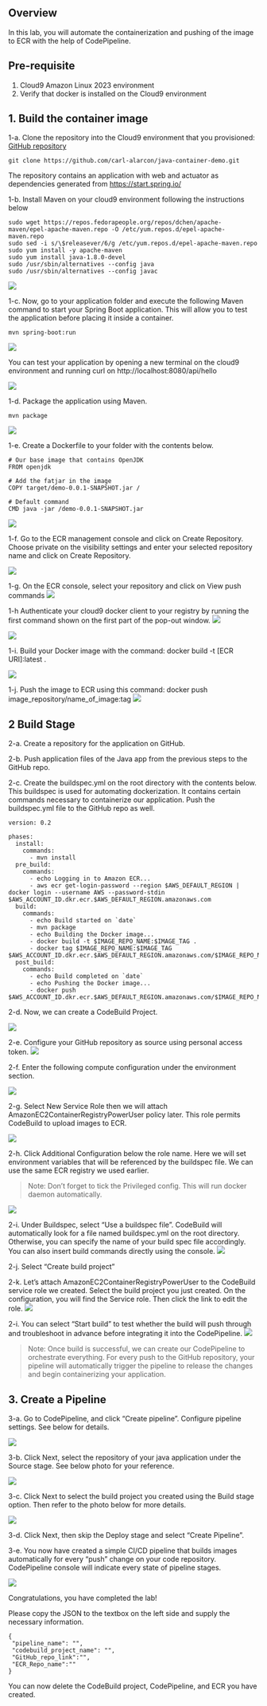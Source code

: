 ## Overview
In this lab, you will automate the containerization and pushing of the image to ECR with the help of CodePipeline.

## Pre-requisite

1. Cloud9 Amazon Linux 2023 environment
2. Verify that docker is installed on the Cloud9 environment

## 1. Build the container image
1-a. Clone the repository into the Cloud9 environment that you provisioned: [GitHub repository](https://github.com/carl-alarcon/java-container-demo.git)

```
git clone https://github.com/carl-alarcon/java-container-demo.git
```
The repository contains an application with web and actuator as dependencies generated from https://start.spring.io/ 

1-b. Install Maven on your cloud9 environment following the instructions below

```
sudo wget https://repos.fedorapeople.org/repos/dchen/apache-maven/epel-apache-maven.repo -O /etc/yum.repos.d/epel-apache-maven.repo
sudo sed -i s/\$releasever/6/g /etc/yum.repos.d/epel-apache-maven.repo
sudo yum install -y apache-maven
sudo yum install java-1.8.0-devel
sudo /usr/sbin/alternatives --config java
sudo /usr/sbin/alternatives --config javac
```
![](https://sb-next-prod-image-bucket.s3.ap-southeast-1.amazonaws.com/public/CNMP/ARCH1008-2/1008image2-0.png)

1-c. Now, go to your application folder and execute the following Maven command to start your Spring Boot application. This will allow you to test the application before placing it inside a container.

```
mvn spring-boot:run
```
![](https://sb-next-prod-image-bucket.s3.ap-southeast-1.amazonaws.com/public/CNMP/ARCH1008-2/1008image2-1.png)

You can test your application by opening a new terminal on the cloud9 environment and running curl on http://localhost:8080/api/hello

![](https://sb-next-prod-image-bucket.s3.ap-southeast-1.amazonaws.com/public/CNMP/ARCH1008-2/1008image2-2.png)

1-d. Package the application using Maven.

```
mvn package
```
![](https://sb-next-prod-image-bucket.s3.ap-southeast-1.amazonaws.com/public/CNMP/ARCH1008-2/1008image2-3.png)

1-e. Create a Dockerfile to your folder with the contents below.

```
# Our base image that contains OpenJDK
FROM openjdk 

# Add the fatjar in the image
COPY target/demo-0.0.1-SNAPSHOT.jar / 

# Default command
CMD java -jar /demo-0.0.1-SNAPSHOT.jar
```
![](https://sb-next-prod-image-bucket.s3.ap-southeast-1.amazonaws.com/public/CNMP/ARCH1008-2/1008image2-4.png)

1-f. Go to the ECR management console and click on Create Repository. Choose private on the visibility settings and enter your selected repository name and click on Create Repository.

![](https://sb-next-prod-image-bucket.s3.ap-southeast-1.amazonaws.com/public/CNMP/ARCH1008-2/1008image2-4a.png)

1-g. On the ECR console, select your repository and click on View push commands
![](https://sb-next-prod-image-bucket.s3.ap-southeast-1.amazonaws.com/public/DevOps/Lab0/image0-5.png)

1-h Authenticate your cloud9 docker client to your registry by running the first command shown on the first part of the pop-out window.
![](https://sb-next-prod-image-bucket.s3.ap-southeast-1.amazonaws.com/public/DevOps/Lab0/image0-6.png)

![](https://sb-next-prod-image-bucket.s3.ap-southeast-1.amazonaws.com/public/DevOps/Lab0/image0-7.png)

1-i. Build your Docker image with the command: docker build -t [ECR URI]:latest .

![](https://sb-next-prod-image-bucket.s3.ap-southeast-1.amazonaws.com/public/DevOps/Lab0/image0-8.png)

1-j. Push the image to ECR using this command: docker push image_repository/name_of_image:tag
![](https://sb-next-prod-image-bucket.s3.ap-southeast-1.amazonaws.com/public/DevOps/Lab0/image0-10.png)


## 2 Build Stage
2-a. Create a repository for the application on GitHub.

2-b. Push application files of the Java app from the previous steps to the GitHub repo.

2-c. Create the buildspec.yml on the root directory with the contents below. This buildspec is used for automating dockerization. It contains certain commands necessary to containerize our application. Push the buildspec.yml file to the GitHub repo as well.

```
version: 0.2

phases:
  install:
    commands:    
      - mvn install
  pre_build:
    commands:
      - echo Logging in to Amazon ECR...
      - aws ecr get-login-password --region $AWS_DEFAULT_REGION | docker login --username AWS --password-stdin $AWS_ACCOUNT_ID.dkr.ecr.$AWS_DEFAULT_REGION.amazonaws.com
  build:
    commands:
      - echo Build started on `date`
      - mvn package
      - echo Building the Docker image...          
      - docker build -t $IMAGE_REPO_NAME:$IMAGE_TAG .
      - docker tag $IMAGE_REPO_NAME:$IMAGE_TAG $AWS_ACCOUNT_ID.dkr.ecr.$AWS_DEFAULT_REGION.amazonaws.com/$IMAGE_REPO_NAME:$IMAGE_TAG      
  post_build:
    commands:
      - echo Build completed on `date`
      - echo Pushing the Docker image...
      - docker push $AWS_ACCOUNT_ID.dkr.ecr.$AWS_DEFAULT_REGION.amazonaws.com/$IMAGE_REPO_NAME:$IMAGE_TAG
```

2-d. Now, we can create a CodeBuild Project.

![](https://sb-next-prod-image-bucket.s3.ap-southeast-1.amazonaws.com/public/CNMP/ARCH1008-2/1008image1-1a.png)

2-e. Configure your GitHub repository as source using personal access token.
![](https://sb-next-prod-image-bucket.s3.ap-southeast-1.amazonaws.com/public/CNMP/ARCH1008-2/1008image1-1b.png)

2-f. Enter the following compute configuration under the environment section. 

![](https://sb-next-prod-image-bucket.s3.ap-southeast-1.amazonaws.com/public/CNMP/ARCH1008-2/1008image1-1c.png)

2-g. Select New Service Role then we will attach AmazonEC2ContainerRegistryPowerUser policy later. This role permits CodeBuild to upload images to ECR.

![](https://sb-next-prod-image-bucket.s3.ap-southeast-1.amazonaws.com/public/CNMP/ARCH1008-2/1008image1-1d.png)

2-h. Click Additional Configuration below the role name. Here we will set environment variables that will be referenced by the buildspec file. We can use the same ECR registry we used earlier.

> Note: Don’t forget to tick the Privileged config. This will run docker daemon automatically.

![](https://sb-next-prod-image-bucket.s3.ap-southeast-1.amazonaws.com/public/DevOps/Lab1/image1-2.png)

2-i. Under Buildspec, select “Use a buildspec file”. CodeBuild will automatically look for a file named buildspec.yml on the root directory. Otherwise, you can specify the name of your build spec file accordingly. You can also insert build commands directly using the console.
![](https://sb-next-prod-image-bucket.s3.ap-southeast-1.amazonaws.com/public/DevOps/Lab1/image1-4.png)

2-j. Select “Create build project”

2-k. Let’s attach AmazonEC2ContainerRegistryPowerUser to the CodeBuild service role we created. Select the build project you just created. On the configuration, you will find the Service role. Then click the link to edit the role.
![](https://sb-next-prod-image-bucket.s3.ap-southeast-1.amazonaws.com/public/CNMP/ARCH1008-2/1008image1-1e.png)

2-i. You can select “Start build” to test whether the build will push through and troubleshoot in advance before integrating it into the CodePipeline.
![](https://sb-next-prod-image-bucket.s3.ap-southeast-1.amazonaws.com/public/CNMP/ARCH1008-2/1008image1-1e.png)

> Note: Once build is successful, we can create our CodePipeline to orchestrate everything. For every push to the GitHub repository, your pipeline will automatically trigger the pipeline to release the changes and begin containerizing your application.

## 3. Create a Pipeline
3-a. Go to CodePipeline, and click “Create pipeline”. Configure pipeline settings. See below for details.

![](https://sb-next-prod-image-bucket.s3.ap-southeast-1.amazonaws.com/public/CNMP/ARCH1008-2/1008image1-1f.png)

3-b. Click Next, select the repository of your java application under the Source stage. See below photo for your reference.

![](https://sb-next-prod-image-bucket.s3.ap-southeast-1.amazonaws.com/public/CNMP/ARCH1008-2/1008image1-1g.png)

3-c. Click Next to select the build project you created using the Build stage option. Then refer to the photo below for more details.

![](https://sb-next-prod-image-bucket.s3.ap-southeast-1.amazonaws.com/public/CNMP/ARCH1008-2/1008image1-1h.png)

3-d. Click Next, then skip the Deploy stage and select “Create Pipeline”.

3-e. You now have created a simple CI/CD pipeline that builds images automatically for every “push” change on your code repository. CodePipeline console will indicate every state of pipeline stages.

![](https://sb-next-prod-image-bucket.s3.ap-southeast-1.amazonaws.com/public/CNMP/ARCH1008-2/1008image1-1i.png)

Congratulations, you have completed the lab!

Please copy the JSON to the textbox on the left side and supply the necessary information.

```
{
 "pipeline_name": "",
 "codebuild_project_name": "",
 "GitHub_repo_link":"",
 "ECR_Repo_name":""
}
```

You can now delete the CodeBuild project, CodePipeline, and ECR you have created.

